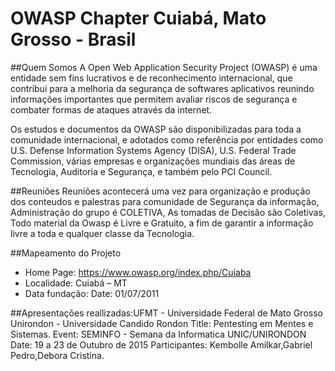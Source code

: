OWASP Chapter Cuiabá, Mato Grosso - Brasil 
============
##Quem Somos 
A Open Web Application Security Project (OWASP) é uma entidade sem fins lucrativos e de reconhecimento internacional, que contribui para a melhoria da segurança de softwares aplicativos reunindo informações importantes que permitem avaliar riscos de segurança e combater formas de ataques através da internet.

Os estudos e documentos da OWASP são disponibilizadas para toda a comunidade internacional, e adotados como referência por entidades como U.S. Defense Information Systems Agency (DISA), U.S. Federal Trade Commission, várias empresas e organizações mundiais das áreas de Tecnologia, Auditoria e Segurança, e também pelo PCI Council.

##Reuniões
Reuniões acontecerá uma vez para organização  e produção dos conteudos e palestras para comunidade de Segurança da informação, Administração do grupo é COLETIVA, As tomadas de Decisão são Coletivas, Todo material da Owasp é Livre e Gratuito, a fim de garantir a informação livre a toda e qualquer classe da Tecnologia.

##Mapeamento do Projeto
* Home Page: https://www.owasp.org/index.php/Cuiaba
* Localidade: Cuiabá – MT
* Data fundação: Date: 01/07/2011

##Apresentações reallizadas:UFMT - Universidade Federal de Mato Grosso 
Unirondon - Universidade Candido Rondon 
Title: Pentesting em Mentes e Sistemas.
Event: SEMINFO - Semana da Informatica UNIC/UNIRONDON 
Date: 19 a 23 de Outubro de 2015 
Participantes: Kembolle Amilkar,Gabriel Pedro,Debora Cristina.
